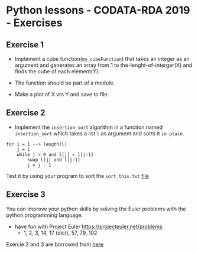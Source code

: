 # Python lessons - CODATA-RDA 2019 - Exercises 
## Exercise 1

* Implement a cube function(`my_cubeFunction`) that takes an integer as an argument and generates an array from 1 to the-lenght-of-interger(X) and finds the cube of each element(Y).

* The function should be part of a module.

* Make a plot of X vrs Y and save to file.


## Exercise 2

- Implement the `insertion sort` algorithm in a function named `insertion_sort` which takes a list `l` as argument and sorts it `in place`.

```
for i = 1 --> length(l)
	j = i
	while j > 0 and l[j] < l[j-1]
		swap l[j] and l[j-1]
		j = j - 1
```

Test it by using your program to sort the `sort_this.txt` [file](https://github.com/emenkah/python_lessons/blob/master/Exercises/sort_this.txt)

## Exercise 3

You can improve your python skills by solving the Euler problems with the python programming language.
- have fun with Project Euler https://projecteuler.net/problems
  - 1, 2, 3, 14, 17 (dict), 57, 79, 102

Exercie 2 and 3 are borrowed from [here](https://github.com/asartori86/python-intro)

